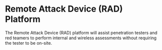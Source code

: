 # Remote Attack Device (RAD) Platform
The Remote Attack Device (RAD) platform will assist penetration testers and red teamers to perform internal and wireless assessments without requiring the tester to be on-site.

